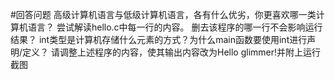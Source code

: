 #回答问题
高级计算机语言与低级计算机语言，各有什么优劣，你更喜欢哪一类计算机语言？
尝试解读hello.c中每一行的内容。
删去该程序的哪一行不会影响运行结果？
int类型是计算机存储什么元素的方式？为什么main函数要使用int进行声明/定义？
请调整上述程序的内容，使其输出内容改为Hello glimmer!并附上运行截图
